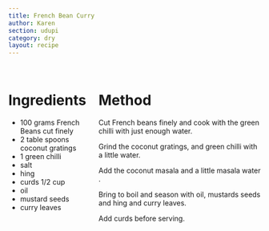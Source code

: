 ```yaml
---
title: French Bean Curry
author: Karen
section: udupi
category: dry
layout: recipe
---
```



<br>
<div class='columns'> <div class='column is-one-third p-3' markdown='1'>

# Ingredients

* 100 grams French Beans cut finely
* 2 table spoons coconut gratings
* 1 green chilli
* salt
* hing
* curds 1/2 cup
* oil
* mustard seeds
* curry leaves




</div> <div class='column is-two-thirds p-3' markdown='1'>

# Method

Cut French beans finely and cook with the green chilli with just enough water.

Grind the coconut gratings, and green chilli with a little water.

Add the coconut masala and a little masala water .

Bring to boil and season with oil, mustards seeds and hing and curry leaves.

Add curds before serving.



</div> </div>